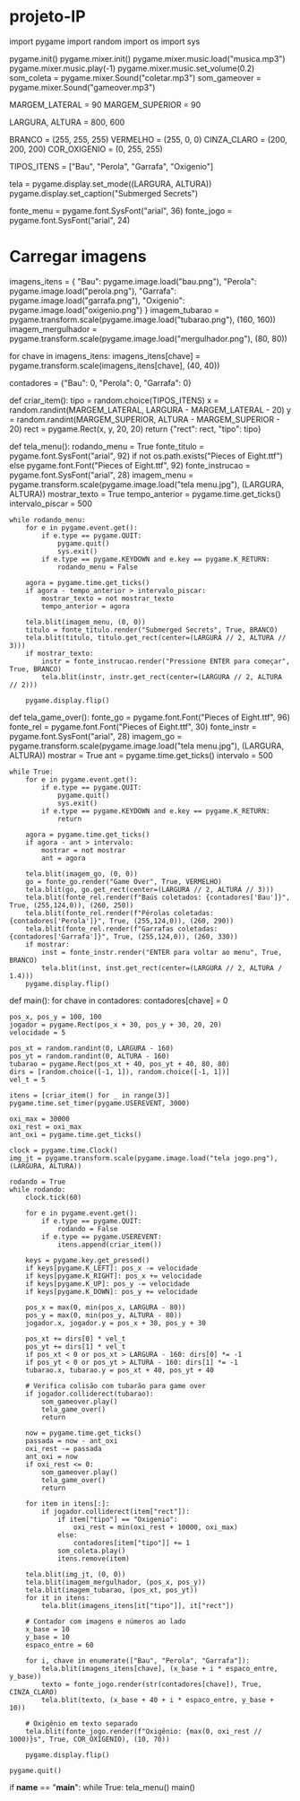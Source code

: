 # projeto-IP
import pygame
import random
import os
import sys

pygame.init()
pygame.mixer.init()
pygame.mixer.music.load("musica.mp3")
pygame.mixer.music.play(-1)
pygame.mixer.music.set_volume(0.2)
som_coleta = pygame.mixer.Sound("coletar.mp3")
som_gameover = pygame.mixer.Sound("gameover.mp3")


MARGEM_LATERAL = 90
MARGEM_SUPERIOR = 90

LARGURA, ALTURA = 800, 600

BRANCO = (255, 255, 255)
VERMELHO = (255, 0, 0)
CINZA_CLARO = (200, 200, 200)
COR_OXIGENIO = (0, 255, 255)

TIPOS_ITENS = ["Bau", "Perola", "Garrafa", "Oxigenio"]

tela = pygame.display.set_mode((LARGURA, ALTURA))
pygame.display.set_caption("Submerged Secrets")

fonte_menu = pygame.font.SysFont("arial", 36)
fonte_jogo = pygame.font.SysFont("arial", 24)

# Carregar imagens 
imagens_itens = {
    "Bau": pygame.image.load("bau.png"),
    "Perola": pygame.image.load("perola.png"),
    "Garrafa": pygame.image.load("garrafa.png"),
    "Oxigenio": pygame.image.load("oxigenio.png")
}
imagem_tubarao = pygame.transform.scale(pygame.image.load("tubarao.png"), (160, 160))
imagem_mergulhador = pygame.transform.scale(pygame.image.load("mergulhador.png"), (80, 80))

for chave in imagens_itens:
    imagens_itens[chave] = pygame.transform.scale(imagens_itens[chave], (40, 40))

contadores = {"Bau": 0, "Perola": 0, "Garrafa": 0}

def criar_item():
    tipo = random.choice(TIPOS_ITENS)
    x = random.randint(MARGEM_LATERAL, LARGURA - MARGEM_LATERAL - 20)
    y = random.randint(MARGEM_SUPERIOR, ALTURA - MARGEM_SUPERIOR - 20)
    rect = pygame.Rect(x, y, 20, 20)
    return {"rect": rect, "tipo": tipo}

def tela_menu():
    rodando_menu = True
    fonte_titulo = pygame.font.SysFont("arial", 92) if not os.path.exists("Pieces of Eight.ttf") else pygame.font.Font("Pieces of Eight.ttf", 92)
    fonte_instrucao = pygame.font.SysFont("arial", 28)
    imagem_menu = pygame.transform.scale(pygame.image.load("tela menu.jpg"), (LARGURA, ALTURA))
    mostrar_texto = True
    tempo_anterior = pygame.time.get_ticks()
    intervalo_piscar = 500

    while rodando_menu:
        for e in pygame.event.get():
            if e.type == pygame.QUIT:
                pygame.quit()
                sys.exit()
            if e.type == pygame.KEYDOWN and e.key == pygame.K_RETURN:
                rodando_menu = False

        agora = pygame.time.get_ticks()
        if agora - tempo_anterior > intervalo_piscar:
            mostrar_texto = not mostrar_texto
            tempo_anterior = agora

        tela.blit(imagem_menu, (0, 0))
        titulo = fonte_titulo.render("Submerged Secrets", True, BRANCO)
        tela.blit(titulo, titulo.get_rect(center=(LARGURA // 2, ALTURA // 3)))
        if mostrar_texto:
            instr = fonte_instrucao.render("Pressione ENTER para começar", True, BRANCO)
            tela.blit(instr, instr.get_rect(center=(LARGURA // 2, ALTURA // 2)))

        pygame.display.flip()

def tela_game_over():
    fonte_go = pygame.font.Font("Pieces of Eight.ttf", 96)
    fonte_rel = pygame.font.Font("Pieces of Eight.ttf", 30)
    fonte_instr = pygame.font.SysFont("arial", 28)
    imagem_go = pygame.transform.scale(pygame.image.load("tela menu.jpg"), (LARGURA, ALTURA))
    mostrar = True
    ant = pygame.time.get_ticks()
    intervalo = 500

    while True:
        for e in pygame.event.get():
            if e.type == pygame.QUIT:
                pygame.quit()
                sys.exit()
            if e.type == pygame.KEYDOWN and e.key == pygame.K_RETURN:
                return

        agora = pygame.time.get_ticks()
        if agora - ant > intervalo:
            mostrar = not mostrar
            ant = agora

        tela.blit(imagem_go, (0, 0))
        go = fonte_go.render("Game Over", True, VERMELHO)
        tela.blit(go, go.get_rect(center=(LARGURA // 2, ALTURA // 3)))
        tela.blit(fonte_rel.render(f"Baús coletados: {contadores['Bau']}", True, (255,124,0)), (260, 250))
        tela.blit(fonte_rel.render(f"Pérolas coletadas: {contadores['Perola']}", True, (255,124,0)), (260, 290))
        tela.blit(fonte_rel.render(f"Garrafas coletadas: {contadores['Garrafa']}", True, (255,124,0)), (260, 330))
        if mostrar:
            inst = fonte_instr.render("ENTER para voltar ao menu", True, BRANCO)
            tela.blit(inst, inst.get_rect(center=(LARGURA // 2, ALTURA / 1.4)))
        pygame.display.flip()

def main():
    for chave in contadores:
        contadores[chave] = 0

    pos_x, pos_y = 100, 100
    jogador = pygame.Rect(pos_x + 30, pos_y + 30, 20, 20)
    velocidade = 5

    pos_xt = random.randint(0, LARGURA - 160)
    pos_yt = random.randint(0, ALTURA - 160)
    tubarao = pygame.Rect(pos_xt + 40, pos_yt + 40, 80, 80)
    dirs = [random.choice([-1, 1]), random.choice([-1, 1])]
    vel_t = 5

    itens = [criar_item() for _ in range(3)]
    pygame.time.set_timer(pygame.USEREVENT, 3000)

    oxi_max = 30000
    oxi_rest = oxi_max
    ant_oxi = pygame.time.get_ticks()

    clock = pygame.time.Clock()
    img_jt = pygame.transform.scale(pygame.image.load("tela jogo.png"), (LARGURA, ALTURA))

    rodando = True
    while rodando:
        clock.tick(60)

        for e in pygame.event.get():
            if e.type == pygame.QUIT:
                rodando = False
            if e.type == pygame.USEREVENT:
                itens.append(criar_item())

        keys = pygame.key.get_pressed()
        if keys[pygame.K_LEFT]: pos_x -= velocidade
        if keys[pygame.K_RIGHT]: pos_x += velocidade
        if keys[pygame.K_UP]: pos_y -= velocidade
        if keys[pygame.K_DOWN]: pos_y += velocidade

        pos_x = max(0, min(pos_x, LARGURA - 80))
        pos_y = max(0, min(pos_y, ALTURA - 80))
        jogador.x, jogador.y = pos_x + 30, pos_y + 30

        pos_xt += dirs[0] * vel_t
        pos_yt += dirs[1] * vel_t
        if pos_xt < 0 or pos_xt > LARGURA - 160: dirs[0] *= -1
        if pos_yt < 0 or pos_yt > ALTURA - 160: dirs[1] *= -1
        tubarao.x, tubarao.y = pos_xt + 40, pos_yt + 40

        # Verifica colisão com tubarão para game over
        if jogador.colliderect(tubarao):
            som_gameover.play()
            tela_game_over()
            return

        now = pygame.time.get_ticks()
        passada = now - ant_oxi
        oxi_rest -= passada
        ant_oxi = now
        if oxi_rest <= 0:
            som_gameover.play()
            tela_game_over()
            return

        for item in itens[:]:
            if jogador.colliderect(item["rect"]):
                if item["tipo"] == "Oxigenio":
                    oxi_rest = min(oxi_rest + 10000, oxi_max)
                else:
                    contadores[item["tipo"]] += 1
                som_coleta.play()
                itens.remove(item)

        tela.blit(img_jt, (0, 0))
        tela.blit(imagem_mergulhador, (pos_x, pos_y))
        tela.blit(imagem_tubarao, (pos_xt, pos_yt))
        for it in itens:
            tela.blit(imagens_itens[it["tipo"]], it["rect"])

        # Contador com imagens e números ao lado
        x_base = 10
        y_base = 10
        espaco_entre = 60

        for i, chave in enumerate(["Bau", "Perola", "Garrafa"]):
            tela.blit(imagens_itens[chave], (x_base + i * espaco_entre, y_base))
            texto = fonte_jogo.render(str(contadores[chave]), True, CINZA_CLARO)
            tela.blit(texto, (x_base + 40 + i * espaco_entre, y_base + 10))

        # Oxigênio em texto separado
        tela.blit(fonte_jogo.render(f"Oxigênio: {max(0, oxi_rest // 1000)}s", True, COR_OXIGENIO), (10, 70))

        pygame.display.flip()

    pygame.quit()

if __name__ == "__main__":
    while True:
        tela_menu()
        main()
